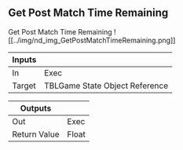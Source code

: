 ## Get Post Match Time Remaining
Get Post Match Time Remaining
![[../img/nd_img_GetPostMatchTimeRemaining.png]]

|Inputs||
|--|--|
| In | Exec |
| Target | TBLGame State Object Reference |

|Outputs||
|--|--|
| Out | Exec |
| Return Value | Float |
